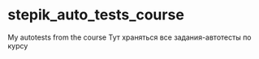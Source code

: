 # stepik_auto_tests_course
My autotests from the course
Тут храняться все задания-автотесты по курсу
